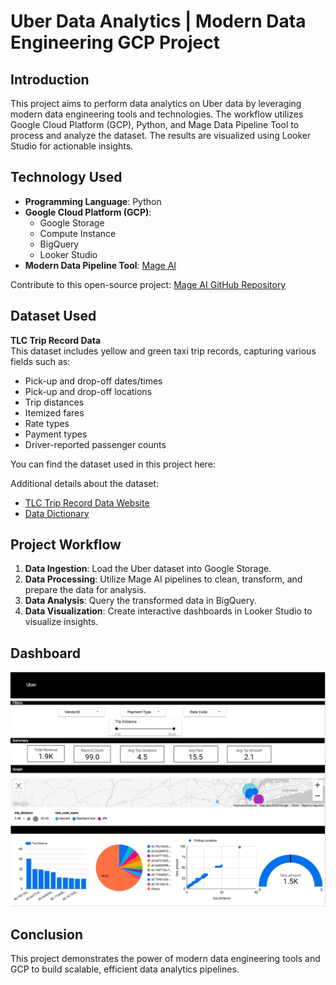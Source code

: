 # Uber Data Analytics | Modern Data Engineering GCP Project

## Introduction

This project aims to perform data analytics on Uber data by leveraging modern data engineering tools and technologies. The workflow utilizes Google Cloud Platform (GCP), Python, and Mage Data Pipeline Tool to process and analyze the dataset. The results are visualized using Looker Studio for actionable insights.

## Technology Used

- **Programming Language**: Python
- **Google Cloud Platform (GCP)**:
  - Google Storage
  - Compute Instance
  - BigQuery
  - Looker Studio
- **Modern Data Pipeline Tool**: [Mage AI](https://www.mage.ai/)

Contribute to this open-source project: [Mage AI GitHub Repository](https://github.com/mage-ai/mage-ai)

## Dataset Used

**TLC Trip Record Data**  
This dataset includes yellow and green taxi trip records, capturing various fields such as:

- Pick-up and drop-off dates/times
- Pick-up and drop-off locations
- Trip distances
- Itemized fares
- Rate types
- Payment types
- Driver-reported passenger counts

You can find the dataset used in this project here:

Additional details about the dataset:

- [TLC Trip Record Data Website](https://www.nyc.gov/site/tlc/about/tlc-trip-record-data.page)
- [Data Dictionary](https://www.nyc.gov/assets/tlc/downloads/pdf/data_dictionary_trip_records_yellow.pdf)

## Project Workflow

1. **Data Ingestion**: Load the Uber dataset into Google Storage.
2. **Data Processing**: Utilize Mage AI pipelines to clean, transform, and prepare the data for analysis.
3. **Data Analysis**: Query the transformed data in BigQuery.
4. **Data Visualization**: Create interactive dashboards in Looker Studio to visualize insights.

## Dashboard

![Dashboard](./dash-board/dash-board-1.jpg "Dashboard Image")

## Conclusion

This project demonstrates the power of modern data engineering tools and GCP to build scalable, efficient data analytics pipelines.
